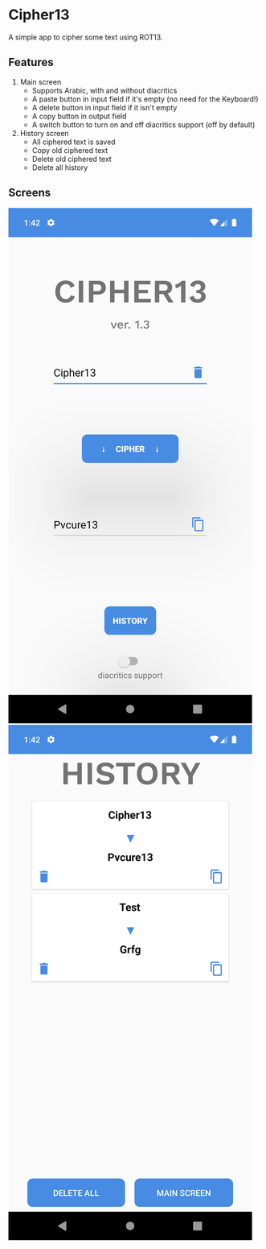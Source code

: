 # Cipher13
A simple app to cipher some text using ROT13.

## Features
1. Main screen
    - Supports Arabic, with and without diacritics
    - A paste button in input field if it's empty (no need for the Keyboard!)
    - A delete button in input field if it isn't empty
    - A copy button in output field
    - A switch button to turn on and off diacritics support (off by default)
2. History screen
    - All ciphered text is saved
    - Copy old ciphered text
    - Delete old ciphered text
    - Delete all history

## Screens
![main_screen](main_screen.png)
![history_screen](history_screen.png)
